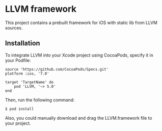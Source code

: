 # LLVM framework

This project contains a prebuilt framework for iOS with static lib from LLVM sources.

## Installation


To integrate LLVM into your Xcode project using CocoaPods, specify it in your Podfile:

```
source 'https://github.com/CocoaPods/Specs.git'
platform :ios, '7.0'

target 'TargetName' do
    pod 'LLVM, '~> 5.0'
end
```

Then, run the following command:

```
$ pod install
```

Also, you could manually download and drag the LLVM.framework file to your project.
